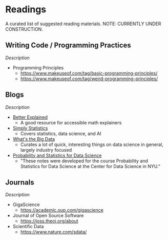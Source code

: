 # Readings

A curated list of suggested reading materials.
NOTE: CURRENTLY UNDER CONSTRUCTION.

## Writing Code / Programming Practices
_Description_

- Programming Principles
  - https://www.makeuseof.com/tag/basic-programming-principles/
  - https://www.makeuseof.com/tag/weird-programming-principles/


## Blogs
_Description_

- [Better Explained](https://betterexplained.com)
  - A good resource for accessible math explainers
- [Simply Statistics](https://simplystatistics.org)
  - Covers statistics, data science, and AI
- [What's the Big Data](https://whatsthebigdata.com)
  - Curates a lot of quick, interesting things on data science in general, largely industry focused
- [Probability and Statistics for Data Science](https://cims.nyu.edu/~cfgranda/pages/stuff/probability_stats_for_DS.pdf)
  - "These notes were developed for the course Probability and Statistics for Data Science at the
Center for Data Science in NYU."


## Journals
_Description_

- GigaScience
  - https://academic.oup.com/gigascience
- Journal of Open Source Software
  - https://joss.theoj.org/about
- Scientific Data
  - https://www.nature.com/sdata/
  
